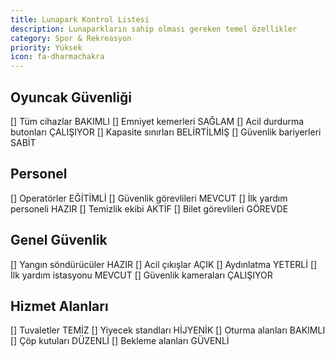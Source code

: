 ```yaml
---
title: Lunapark Kontrol Listesi
description: Lunaparkların sahip olması gereken temel özellikler
category: Spor & Rekreasyon
priority: Yüksek
icon: fa-dharmachakra
---
```


## Oyuncak Güvenliği

[] Tüm cihazlar BAKIMLI
[] Emniyet kemerleri SAĞLAM
[] Acil durdurma butonları ÇALIŞIYOR
[] Kapasite sınırları BELİRTİLMİŞ
[] Güvenlik bariyerleri SABİT

## Personel

[] Operatörler EĞİTİMLİ
[] Güvenlik görevlileri MEVCUT
[] İlk yardım personeli HAZIR
[] Temizlik ekibi AKTİF
[] Bilet görevlileri GÖREVDE

## Genel Güvenlik

[] Yangın söndürücüler HAZIR
[] Acil çıkışlar AÇIK
[] Aydınlatma YETERLİ
[] İlk yardım istasyonu MEVCUT
[] Güvenlik kameraları ÇALIŞIYOR

## Hizmet Alanları

[] Tuvaletler TEMİZ
[] Yiyecek standları HİJYENİK
[] Oturma alanları BAKIMLI
[] Çöp kutuları DÜZENLİ
[] Bekleme alanları GÜVENLİ
